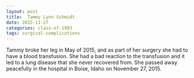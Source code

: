 ```yaml
---
layout: post
title:  Tammy Lynn Schmidt
date: 2015-11-27
categories: class-of-1983
tags: surgical-complications
---
```

Tammy broke her leg in May of 2015, and as part of her surgery she had to have a blood transfusion.  She had a bad reaction to the transfusion and it led to a lung disease that she never recovered from.  She passed away peacefully in the hospital in Boise, Idaho on November 27, 2015.
